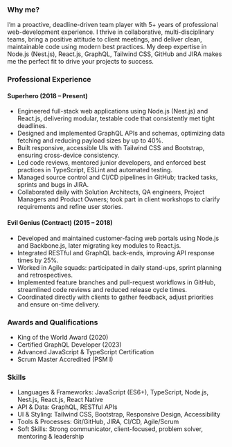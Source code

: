 ### Why me?  
I’m a proactive, deadline-driven team player with 5+ years of professional web-development experience. I thrive in collaborative, multi-disciplinary teams, bring a positive attitude to client meetings, and deliver clean, maintainable code using modern best practices. My deep expertise in Node.js (Nest.js), React.js, GraphQL, Tailwind CSS, GitHub and JIRA makes me the perfect fit to drive your projects to success.

### Professional Experience

#### Superhero (2018 – Present)  
- Engineered full-stack web applications using Node.js (Nest.js) and React.js, delivering modular, testable code that consistently met tight deadlines.  
- Designed and implemented GraphQL APIs and schemas, optimizing data fetching and reducing payload sizes by up to 40%.  
- Built responsive, accessible UIs with Tailwind CSS and Bootstrap, ensuring cross-device consistency.  
- Led code reviews, mentored junior developers, and enforced best practices in TypeScript, ESLint and automated testing.  
- Managed source control and CI/CD pipelines in GitHub; tracked tasks, sprints and bugs in JIRA.  
- Collaborated daily with Solution Architects, QA engineers, Project Managers and Product Owners; took part in client workshops to clarify requirements and refine user stories.

#### Evil Genius (Contract) (2015 – 2018)  
- Developed and maintained customer-facing web portals using Node.js and Backbone.js, later migrating key modules to React.js.  
- Integrated RESTful and GraphQL back-ends, improving API response times by 25%.  
- Worked in Agile squads: participated in daily stand-ups, sprint planning and retrospectives.  
- Implemented feature branches and pull-request workflows in GitHub, streamlined code reviews and reduced release cycle times.  
- Coordinated directly with clients to gather feedback, adjust priorities and ensure on-time delivery.

### Awards and Qualifications  
- King of the World Award (2020)  
- Certified GraphQL Developer (2023)  
- Advanced JavaScript & TypeScript Certification  
- Scrum Master Accredited (PSM I)

### Skills  
- Languages & Frameworks: JavaScript (ES6+), TypeScript, Node.js, Nest.js, React.js, React Native  
- API & Data: GraphQL, RESTful APIs  
- UI & Styling: Tailwind CSS, Bootstrap, Responsive Design, Accessibility  
- Tools & Processes: Git/GitHub, JIRA, CI/CD, Agile/Scrum  
- Soft Skills: Strong communicator, client-focused, problem solver, mentoring & leadership